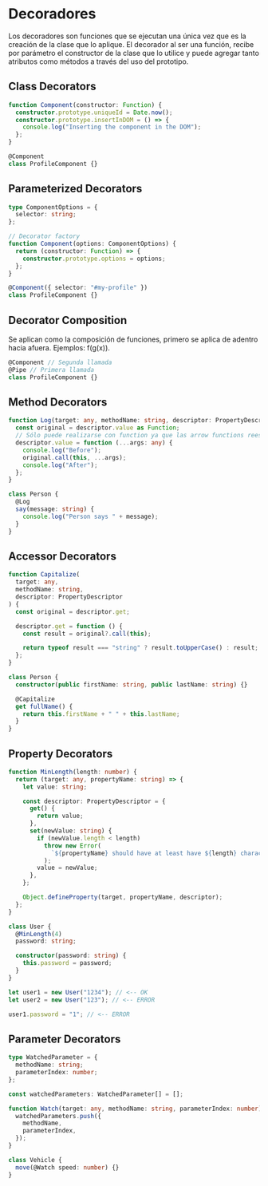 # Decoradores

Los decoradores son funciones que se ejecutan una única vez que es la creación de la clase que lo aplique. El decorador al ser una función, recibe por parámetro el constructor de la clase que lo utilice y puede agregar tanto atributos como métodos a través del uso del prototipo.

## Class Decorators

```ts
function Component(constructor: Function) {
  constructor.prototype.uniqueId = Date.now();
  constructor.prototype.insertInDOM = () => {
    console.log("Inserting the component in the DOM");
  };
}

@Component
class ProfileComponent {}
```

## Parameterized Decorators

```ts
type ComponentOptions = {
  selector: string;
};

// Decorator factory
function Component(options: ComponentOptions) {
  return (constructor: Function) => {
    constructor.prototype.options = options;
  };
}

@Component({ selector: "#my-profile" })
class ProfileComponent {}
```

## Decorator Composition

Se aplican como la composición de funciones, primero se aplica de adentro hacia afuera. Ejemplos: f(g(x)).

```ts
@Component // Segunda llamada
@Pipe // Primera llamada
class ProfileComponent {}
```

## Method Decorators

```ts
function Log(target: any, methodName: string, descriptor: PropertyDescriptor) {
  const original = descriptor.value as Function;
  // Sólo puede realizarse con function ya que las arrow functions reescriben this
  descriptor.value = function (...args: any) {
    console.log("Before");
    original.call(this, ...args);
    console.log("After");
  };
}

class Person {
  @Log
  say(message: string) {
    console.log("Person says " + message);
  }
}
```

## Accessor Decorators

```ts
function Capitalize(
  target: any,
  methodName: string,
  descriptor: PropertyDescriptor
) {
  const original = descriptor.get;

  descriptor.get = function () {
    const result = original?.call(this);

    return typeof result === "string" ? result.toUpperCase() : result;
  };
}

class Person {
  constructor(public firstName: string, public lastName: string) {}

  @Capitalize
  get fullName() {
    return this.firstName + " " + this.lastName;
  }
}
```

## Property Decorators

```ts
function MinLength(length: number) {
  return (target: any, propertyName: string) => {
    let value: string;

    const descriptor: PropertyDescriptor = {
      get() {
        return value;
      },
      set(newValue: string) {
        if (newValue.length < length)
          throw new Error(
            `${propertyName} should have at least have ${length} characters.`
          );
        value = newValue;
      },
    };

    Object.defineProperty(target, propertyName, descriptor);
  };
}

class User {
  @MinLength(4)
  password: string;

  constructor(password: string) {
    this.password = password;
  }
}
```

```ts
let user1 = new User("1234"); // <-- OK
let user2 = new User("123"); // <-- ERROR

user1.password = "1"; // <-- ERROR
```

## Parameter Decorators

```ts
type WatchedParameter = {
  methodName: string;
  parameterIndex: number;
};

const watchedParameters: WatchedParameter[] = [];

function Watch(target: any, methodName: string, parameterIndex: number) {
  watchedParameters.push({
    methodName,
    parameterIndex,
  });
}

class Vehicle {
  move(@Watch speed: number) {}
}
```
